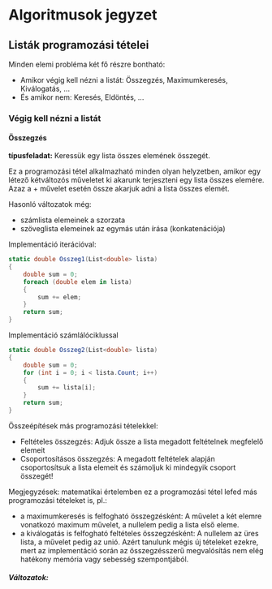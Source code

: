 # Algoritmusok jegyzet

## Listák programozási tételei

Minden elemi probléma két fő részre bontható: 

- Amikor végig kell nézni a listát: Összegzés, Maximumkeresés, Kiválogatás, ...
- És amikor nem: Keresés, Eldöntés, ...

### Végig kell nézni a listát
#### Összegzés

**típusfeladat:** Keressük egy lista összes elemének összegét.

Ez a programozási tétel alkalmazható minden olyan helyzetben, amikor egy létező kétváltozós műveletet ki akarunk terjeszteni egy lista összes elemére. Azaz a + művelet esetén össze akarjuk adni a lista összes elemét.

Hasonló változatok még:
- számlista elemeinek a szorzata
- szöveglista elemeinek az egymás után írása (konkatenációja)


Implementáció iterációval:
```cs
static double Osszeg1(List<double> lista)
{
    double sum = 0;
    foreach (double elem in lista)
    {
        sum += elem;
    }
    return sum;
}
```

Implementáció számlálóciklussal
```cs
static double Osszeg2(List<double> lista)
{
    double sum = 0;
    for (int i = 0; i < lista.Count; i++)
    {
        sum += lista[i];
    }
    return sum;
}
```

Összeépítések más programozási tételekkel:
- Feltételes összegzés: Adjuk össze a lista megadott feltételnek megfelelő elemeit
- Csoportosításos összegzés: A megadott feltételek alapján csoportosítsuk a lista elemeit és számoljuk ki mindegyik csoport összegét!


Megjegyzések:
matematikai értelemben ez a programozási tétel lefed más programozási tételeket is, pl.:
- a maximumkeresés is felfogható összegzésként: A művelet a két elemre vonatkozó maximum művelet, a nullelem pedig a lista első eleme. 
- a kiválogatás is felfogható feltételes összegzésként: A nullelem az üres lista, a művelet pedig az unió.
Azért tanulunk mégis új tételeket ezekre, mert az implementáció során az összegzésszerű megvalósítás nem elég hatékony memória vagy sebesség szempontjából.




##### Változatok: